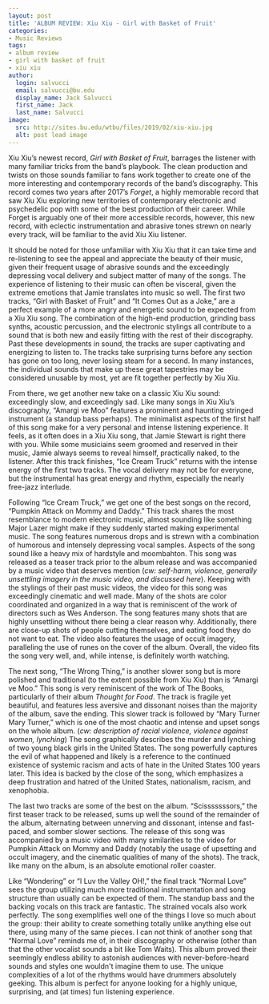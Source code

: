 ```yaml
---
layout: post
title: 'ALBUM REVIEW: Xiu Xiu - Girl with Basket of Fruit'
categories:
- Music Reviews
tags:
- album review
- girl with basket of fruit
- xiu xiu
author:
  login: salvucci
  email: salvucci@bu.edu
  display_name: Jack Salvucci
  first_name: Jack
  last_name: Salvucci
image:
  src: http://sites.bu.edu/wtbu/files/2019/02/xiu-xiu.jpg
  alt: post lead image
---
```

Xiu Xiu’s newest record, _Girl with Basket of Fruit_, barrages the listener with many familiar tricks from the band’s playbook. The clean production and twists on those sounds familiar to fans work together to create one of the more interesting and contemporary records of the band’s discography. This record comes two years after 2017’s _Forget_, a highly memorable record that saw Xiu Xiu exploring new territories of contemporary electronic and psychedelic pop with some of the best production of their career. While Forget is arguably one of their more accessible records, however, this new record, with eclectic instrumentation and abrasive tones strewn on nearly every track, will be familiar to the avid Xiu Xiu listener.

It should be noted for those unfamiliar with Xiu Xiu that it can take time and re-listening to see the appeal and appreciate the beauty of their music, given their frequent usage of abrasive sounds and the exceedingly depressing vocal delivery and subject matter of many of the songs. The experience of listening to their music can often be visceral, given the extreme emotions that Jamie translates into music so well. The first two tracks, “Girl with Basket of Fruit” and “It Comes Out as a Joke,” are a perfect example of a more angry and energetic sound to be expected from a Xiu Xiu song. The combination of the high-end production, grinding bass synths, acoustic percussion, and the electronic stylings all contribute to a sound that is both new and easily fitting with the rest of their discography. Past these developments in sound, the tracks are super captivating and energizing to listen to. The tracks take surprising turns before any section has gone on too long, never losing steam for a second. In many instances, the individual sounds that make up these great tapestries may be considered unusable by most, yet are fit together perfectly by Xiu Xiu.

From there, we get another new take on a classic Xiu Xiu sound: exceedingly slow, and exceedingly sad. Like many songs in Xiu Xiu’s discography, “Amargi ve Moo” features a prominent and haunting stringed instrument (a standup bass perhaps). The minimalist aspects of the first half of this song make for a very personal and intense listening experience. It feels, as it often does in a Xiu Xiu song, that Jamie Stewart is right there with you. While some musiciains seem groomed and reserved in their music, Jamie always seems to reveal himself, practically naked, to the listener. After this track finishes, “Ice Cream Truck” returns with the intense energy of the first two tracks. The vocal delivery may not be for everyone, but the instrumental has great energy and rhythm, especially the nearly free-jazz interlude.

Following “Ice Cream Truck,” we get one of the best songs on the record, “Pumpkin Attack on Mommy and Daddy.” This track shares the most resemblance to modern electronic music, almost sounding like something Major Lazer might make if they suddenly started making experimental music. The song features numerous drops and is strewn with a combination of humorous and intensely depressing vocal samples. Aspects of the song sound like a heavy mix of hardstyle and moombahton. This song was released as a teaser track prior to the album release and was accompanied by a music video that deserves mention (_cw: self-harm, violence, generally unsettling imagery in the music video, and discussed here_). Keeping with the stylings of their past music videos, the video for this song was exceedingly cinematic and well made. Many of the shots are color coordinated and organized in a way that is reminiscent of the work of directors such as Wes Anderson. The song features many shots that are highly unsettling without there being a clear reason why. Additionally, there are close-up shots of people cutting themselves, and eating food they do not want to eat. The video also features the usage of occult imagery, paralleling the use of runes on the cover of the album. Overall, the video fits the song very well, and, while intense, is definitely worth watching.

The next song, “The Wrong Thing,” is another slower song but is more polished and traditional (to the extent possible from Xiu Xiu) than is “Amargi ve Moo.” This song is very reminiscent of the work of The Books, particularly of their album _Thought for Food_. The track is fragile yet beautiful, and features less aversive and dissonant noises than the majority of the album, save the ending. This slower track is followed by “Mary Turner Mary Turner,” which is one of the most chaotic and intense and upset songs on the whole album. (_cw: description of racial violence, violence against women, lynching_) The song graphically describes the murder and lynching of two young black girls in the United States. The song powerfully captures the evil of what happened and likely is a reference to the continued existence of systemic racism and acts of hate in the United States 100 years later. This idea is backed by the close of the song, which emphasizes a deep frustration and hatred of the United States, nationalism, racism, and xenophobia.

The last two tracks are some of the best on the album. “Scisssssssors,” the first teaser track to be released, sums up well the sound of the remainder of the album, alternating between unnerving and dissonant, intense and fast-paced, and somber slower sections. The release of this song was accompanied by a music video with many similarities to the video for Pumpkin Attack on Mommy and Daddy (notably the usage of upsetting and occult imagery, and the cinematic qualities of many of the shots). The track, like many on the album, is an absolute emotional roller coaster.

Like “Wondering” or “I Luv the Valley OH!,” the final track “Normal Love” sees the group utilizing much more traditional instrumentation and song structure than usually can be expected of them. The standup bass and the backing vocals on this track are fantastic. The strained vocals also work perfectly. The song exemplifies well one of the things I love so much about the group: their ability to create something totally unlike anything else out there, using many of the same pieces. I can not think of another song that “Normal Love” reminds me of, in their discography or otherwise (other than that the other vocalist sounds a bit like Tom Waits). This album proved their seemingly endless ability to astonish audiences with never-before-heard sounds and styles one wouldn't imagine them to use. The unique complexities of a lot of the rhythms would have drummers absolutely geeking. This album is perfect for anyone looking for a highly unique, surprising, and (at times) fun listening experience.